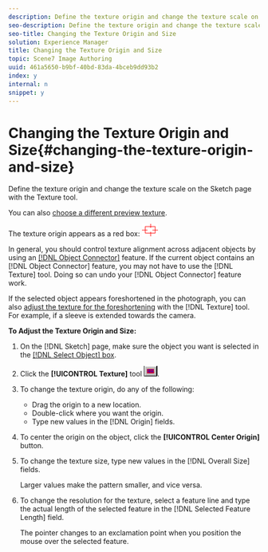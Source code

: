```yaml
---
description: Define the texture origin and change the texture scale on the Sketch page with the Texture tool.
seo-description: Define the texture origin and change the texture scale on the Sketch page with the Texture tool.
seo-title: Changing the Texture Origin and Size
solution: Experience Manager
title: Changing the Texture Origin and Size
topic: Scene7 Image Authoring
uuid: 461a5650-b9bf-40bd-83da-4bceb9dd93b2
index: y
internal: n
snippet: y
---
```


# Changing the Texture Origin and Size{#changing-the-texture-origin-and-size}

Define the texture origin and change the texture scale on the Sketch page with the Texture tool.

You can also [choose a different preview texture](../../c-vat-flow-pg/c-vat-test-flow-work/t-vat-prev-text.md#task-ae35e07a54de4eebb9c17721f54e1132).

The texture origin appears as a red box: ![](assets/red_box.png)

In general, you should control texture alignment across adjacent objects by using an [ [!DNL Object Connector]](../../c-vat-work-sketch-pg/r-vat-create-sketch-feat/r-vat-create-sketch-feat.md#reference-b7085135ac07423293bf9014bfebf461) feature. If the current object contains an [!DNL Object Connector] feature, you may not have to use the [!DNL Texture] tool. Doing so can undo your [!DNL Object Connector] feature work.

If the selected object appears foreshortened in the photograph, you can also [adjust the texture for the foreshortening](../../c-vat-work-sketch-pg/r-vat-create-sketch-feat/t-vat-foreshorten-obj.md#task-f97edf6400b043cbb6d02ce56ac39edd) with the [!DNL Texture] tool. For example, if a sleeve is extended towards the camera.

**To Adjust the Texture Origin and Size:** 

1. On the [!DNL Sketch] page, make sure the object you want is selected in the [ [!DNL Select Object] box](../../c-vat-gs/c-vat-sel-obj/c-vat-sel-object-box.md#concept-d127c6efaabd436a96c02f36a7bce6ac).
1. Click the **[!UICONTROL Texture]** tool ![](assets/texture.png).
1. To change the texture origin, do any of the following:

    * Drag the origin to a new location. 
    * Double-click where you want the origin. 
    * Type new values in the [!DNL Origin] fields.

1. To center the origin on the object, click the **[!UICONTROL Center Origin]** button.
1. To change the texture size, type new values in the [!DNL Overall Size] fields.

   Larger values make the pattern smaller, and vice versa. 

1. To change the resolution for the texture, select a feature line and type the actual length of the selected feature in the [!DNL Selected Feature Length] field.

   The pointer changes to an exclamation point when you position the mouse over the selected feature. 

